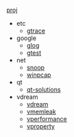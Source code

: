 [proj](https://github.com/snoopspy/proj.git)
  * etc
    * [gtrace](http://github.com/snoopspy/gtrace)
  * google
    * [glog](https://github.com/snoopspy/glog)
    * [gtest](https://github.com/snoopspy/gtest)
  * net
    * [snoop](https://github.com/snoopspy/snoop)
    * [winpcap](https://github.com/snoopspy/winpcap)
  * qt
    * [qt-solutions](https://gitorious.org/qt-solutions/qt-solutions)
  * vdream
    * [vdream](https://github.com/snoopspy/vdream)
    * [vmemleak](http://github.com/snoopspy/vmemleak)
    * [vperformance](http://github.com/snoopspy/vperformance)
    * [vproperty](http://github.com/snoopspy/vproperty)

